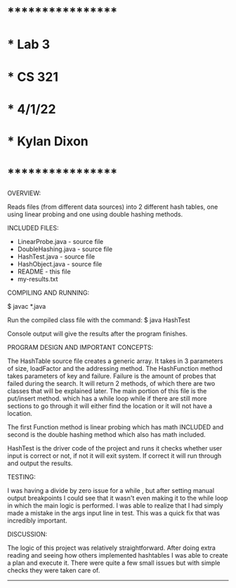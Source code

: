 # ****************
# * Lab 3
# * CS 321
# * 4/1/22
# * Kylan Dixon
# **************** 

OVERVIEW:

 Reads files (from different data sources) into 2 different hash tables, one using linear probing
 and one using double hashing methods. 


INCLUDED FILES:

 * LinearProbe.java - source file
 * DoubleHashing.java - source file
 * HashTest.java - source file
 * HashObject.java - source file
 * README - this file
 * my-results.txt


COMPILING AND RUNNING:

 $ javac *.java

 Run the compiled class file with the command:
 $ java HashTest

 Console output will give the results after the program finishes.


PROGRAM DESIGN AND IMPORTANT CONCEPTS:

The HashTable source file creates a generic array. It takes in 
3 parameters of size, loadFactor and the addressing method.
The HashFunction method takes parameters of key and failure. 
Failure is the amount of probes that failed during the search.
It will return 2 methods, of which there are two classes that will
be explained later. The main portion of this file is the put/insert method.
which has a while loop while if there are still more sections to go through
it will either find the location or it will not have a location.

The first Function method is linear probing which has math INCLUDED
and second is the double hashing method which also has math included.

HashTest is the driver code of the project and runs it checks whether
user input is correct or not, if not it will exit system. If correct
it will run through and output the results.

TESTING:

 I was having a divide by zero issue for a while , but after setting
 manual output breakpoints I could see that it wasn't even making it
 to the while loop in which the main logic is performed. I was able to 
 realize that I had simply made a mistake in the args input line in test.
 This was a quick fix that was incredibly important.


DISCUSSION:
 
The logic of this project was relatively straightforward. After doing
extra reading and seeing how others implemented hashtables I was able
to create a plan and execute it. There were quite a few small issues
but with simple checks they were taken care of.
 

----------------------------------------------------------------------------
